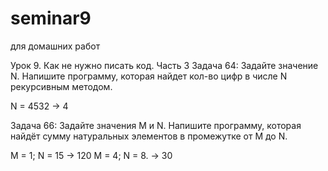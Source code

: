 # seminar9
для домашних работ

Урок 9. Как не нужно писать код. Часть 3
Задача 64: Задайте значение N. Напишите программу, которая найдет кол-во цифр в числе N рекурсивным методом.

N = 4532 -> 4

Задача 66: Задайте значения M и N. Напишите программу, которая найдёт сумму натуральных элементов в промежутке от M до N.

M = 1; N = 15 -> 120
M = 4; N = 8. -> 30

